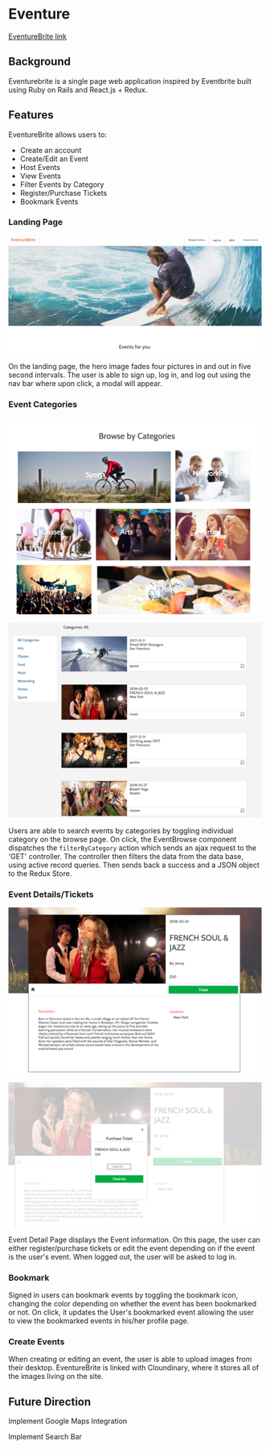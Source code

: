 # Eventure

[EventureBrite link][eventurebrite]

[eventurebrite]: eventurebrite.herokuapp.com


## Background

Eventurebrite is a single page web application inspired by Eventbrite built using Ruby on Rails and React.js + Redux.


## Features

EventureBrite allows users to:
- Create an account
- Create/Edit an Event
- Host Events
- View Events
- Filter Events by Category
- Register/Purchase Tickets
- Bookmark Events

### Landing Page
<p align="center">
    <img src="docs/ReadMePicture/LandingPage.png" alt="Landing Page" />
</p>

On the landing page, the hero image fades four pictures in and out in five second intervals. The user is able to sign up, log in, and log out using the nav bar where upon click, a modal will appear.   

### Event Categories

<p align="center">
    <img src="docs/ReadMePicture/CategoryPicture.png" alt="Event Category" />
</p>

<p align="center">
    <img src="docs/ReadMePicture/CategorySection.png" alt="Category Section" />
</p>

Users are able to search events by categories by toggling individual category on the browse page. On click, the EventBrowse component dispatches the `filterByCategory` action which sends an ajax request to the 'GET' controller. The controller then filters the data from the data base, using active record queries. Then sends back a success and a JSON object to the Redux Store.

### Event Details/Tickets

<p align="center">
    <img src="docs/ReadMePicture/EventDetail.png" alt="Event Detail" />
</p>

<p align="center">
    <img src="docs/ReadMePicture/EventTicket.png" alt="Event Ticket" />
</p>

Event Detail Page displays the Event information. On this page, the user can either register/purchase tickets or edit the event depending on if the event is the user's event.
When logged out, the user will be asked to log in.

### Bookmark

Signed in users can bookmark events by toggling the bookmark icon, changing the color depending on whether the event has been bookmarked or not. On click, it updates the User's bookmarked event allowing the user to view the bookmarked events in his/her profile page.

### Create Events

When creating or editing an event, the user is able to upload images from their desktop. EventureBrite is linked with Cloundinary, where it stores all of the images living on the site.


## Future Direction  

Implement Google Maps Integration

Implement Search Bar
